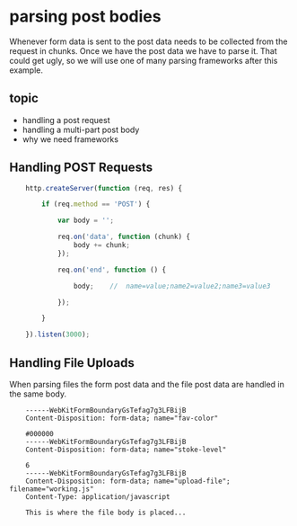 parsing post bodies
===================
Whenever form data is sent to the post data needs to be collected from the request in chunks.  Once we have the post data
we have to parse it. That could get ugly, so we will use one of many parsing frameworks after this example.

topic
-----
* handling a post request
* handling a multi-part post body
* why we need frameworks

Handling POST Requests
----------------------

```javascript
    http.createServer(function (req, res) {

        if (req.method == 'POST') {

            var body = '';

            req.on('data', function (chunk) {
                body += chunk;
            });

            req.on('end', function () {

                body;    //  name=value;name2=value2;name3=value3

            });

        }

    }).listen(3000);
```

Handling File Uploads
---------------------
When parsing files the form post data and the file post data are handled in the same body.

```
    ------WebKitFormBoundaryGsTefag7g3LFBijB
    Content-Disposition: form-data; name="fav-color"

    #000000
    ------WebKitFormBoundaryGsTefag7g3LFBijB
    Content-Disposition: form-data; name="stoke-level"

    6
    ------WebKitFormBoundaryGsTefag7g3LFBijB
    Content-Disposition: form-data; name="upload-file"; filename="working.js"
    Content-Type: application/javascript

    This is where the file body is placed...
```
